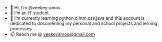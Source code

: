 - 👋 Hi, I’m @veekey-amos
- 🌱 I’m an IT student.
- 🌱 I’m currently learning python,c,htm,css,java and this account is dedicated to documenting my personal and school projects and lerning processes.
- 📫 Reach me @ veekeyamos@gmail.com
<!---
veekey-amos/veekey-amos is a ✨ special ✨ repository because its `README.md` (this file) appears on your GitHub profile.
You can click the Preview link to take a look at your changes.
--->
